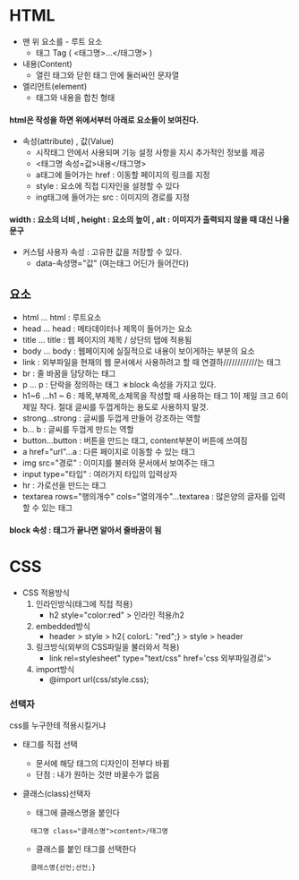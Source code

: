 # HTML
- 맨 위 요소를 - 루트 요소
   - 태그 Tag ( <태그명>...</태그명> )
- 내용(Content)
   - 열린 태그와 닫힌 태그 안에 둘러싸인 문자열
- 엘리먼트(element)
   - 태그와 내용을 합친 형태
#### html은 작성을 하면 위에서부터 아래로 요소들이 보여진다.

- 속성(attribute) , 값(Value)
   - 시작태그 안에서 사용되며 기능 설정 사항을 지시 추가적인 정보를 제공
   - <태그명 속성=값>내용</태그명>
   - a태그에 들어가는 href : 이동할 페이지의 링크를 지정
   - style : 요소에 직접 디자인을 설정할 수 있다
   - ing태그에 들어가는 src : 이미지의 경로를 지정
#### width : 요소의 너비 , height : 요소의 높이 , alt : 이미지가 출력되지 않을 때 대신 나올 문구
- 커스텀 사용자 속성 : 고유한 값을 저장할 수 있다.
  - data-속성명="값" (여는태그 어딘가 들어간다)
## 요소
- html ... html : 루트요소
- head ... head : 메타데이터나 제목이 들어가는 요소
- title ... title : 웹 페이지의 제목 / 상단의 탭에 적용됨
- body ... body : 웹페이지에 실질적으로 내용이 보이게하는 부분의 요소
- link : 외부파일을 현재의 웹 문서에서 사용하려고 할 때 연결하////////////는 태그
- br : 줄 바꿈을 담당하는 태그
- p ... p : 단락을 정의하는 태그 ＊block 속성을 가지고 있다.
- h1~6 ...h1 ~ 6 : 제목,부제목,소제목을 작성할 때 사용하는 태그 1이 제일 크고 6이 제일 작다. 절대 글씨를 두껍게하는 용도로 사용하지 말것.
- strong...strong : 글씨를 두껍게 만들어 강조하는 역할
- b... b : 글씨를 두껍게 만드는 역할
- button...button : 버튼을 만드는 태그, content부분이 버튼에 쓰여짐
- a href="url"...a : 다른 페이지로 이동할 수 있는 태그
- img src="경로" : 이미지를 불러와 문서에서 보여주는 태그
- input type="타입"  : 여러가지 타입의 입력상자
- hr : 가로선을 만드는 태그
- textarea rows="행의개수" cols="열의개수"...textarea : 많은양의 글자를 입력할 수 있는 태그
#### block 속성 : 태그가 끝나면 알아서 줄바꿈이 됨

# CSS
- CSS 적용방식
  1. 인라인방식(태그에 직접 적용)
     - h2 style="color:red" > 인라인 적용/h2
  3. embedded방식
     - header > style > h2{ colorL: "red";} > style > header
  4. 링크방식(외부의 CSS파일을 불러와서 적용)
     - link rel=stylesheet" type="text/css" href='css 외부파일경로'>
  5. import방식
     - @import url(css/style.css);

### 선택자
css를 누구한테 적용시킬거냐

- 태그를 직접 선택
  - 문서에 해당 태그의 디자인이 전부다 바뀜
  - 단점 : 내가 원하는 것만 바꿀수가 없음

- 클래스(class)선택자
  - 태그에 클래스명을 붙인다 
  ```
    태그명 class="클래스명">content>/태그명 
  ```
  - 클래스를 붙인 태그를 선택한다
  ```
    클래스명{선언;선언;}
  ```
